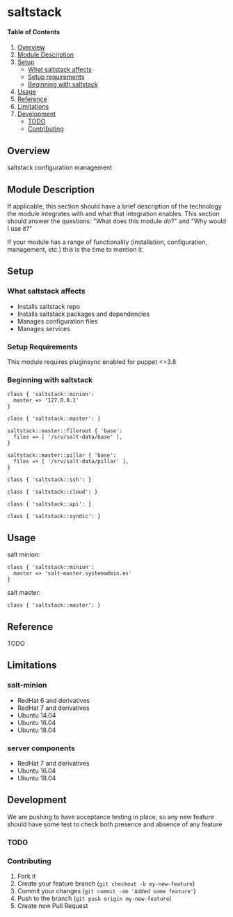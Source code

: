 # saltstack

#### Table of Contents

1. [Overview](#overview)
2. [Module Description](#module-description)
3. [Setup](#setup)
    * [What saltstack affects](#what-saltstack-affects)
    * [Setup requirements](#setup-requirements)
    * [Beginning with saltstack](#beginning-with-saltstack)
4. [Usage](#usage)
5. [Reference](#reference)
5. [Limitations](#limitations)
6. [Development](#development)
    * [TODO](#todo)
    * [Contributing](#contributing)

## Overview

saltstack configuration management

## Module Description

If applicable, this section should have a brief description of the technology
the module integrates with and what that integration enables. This section
should answer the questions: "What does this module *do*?" and "Why would I use
it?"

If your module has a range of functionality (installation, configuration,
management, etc.) this is the time to mention it.

## Setup

### What saltstack affects

* Installs saltstack repo
* Installs saltstack packages and dependencies
* Manages configuration files
* Manages services

### Setup Requirements

This module requires pluginsync enabled for puppet <=3.8

### Beginning with saltstack

```puppet
class { 'saltstack::minion':
  master => '127.0.0.1'
}

class { 'saltstack::master': }

saltstack::master::fileroot { 'base':
  files => [ '/srv/salt-data/base' ],
}

saltstack::master::pillar { 'base':
  files => [ '/srv/salt-data/pillar' ],
}

class { 'saltstack::ssh': }

class { 'saltstack::cloud': }

class { 'saltstack::api': }

class { 'saltstack::syndic': }
```

## Usage

salt minion:

```puppet
class { 'saltstack::minion':
  master => 'salt-master.systemadmin.es'
}
```

salt master:

```puppet
class { 'saltstack::master': }
```

## Reference

TODO

## Limitations

### salt-minion

* RedHat 6 and derivatives
* RedHat 7 and derivatives
* Ubuntu 14.04
* Ubuntu 16.04
* Ubuntu 18.04

### server components

* RedHat 7 and derivatives
* Ubuntu 16.04
* Ubuntu 18.04

## Development

We are pushing to have acceptance testing in place, so any new feature should
have some test to check both presence and absence of any feature

### TODO

### Contributing

1. Fork it
2. Create your feature branch (`git checkout -b my-new-feature`)
3. Commit your changes (`git commit -am 'Added some feature'`)
4. Push to the branch (`git push origin my-new-feature`)
5. Create new Pull Request
